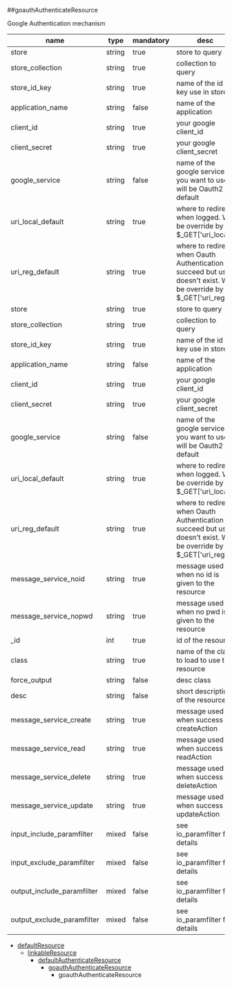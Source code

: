 ##goauthAuthenticateResource

Google Authentication mechanism

|name|type|mandatory|desc|
|----|----|----|----|
|store|string|true|store to query|
|store_collection|string|true|collection to query|
|store_id_key|string|true|name of the id key use in store|
|application_name|string|false|name of the application|
|client_id|string|true|your google client_id|
|client_secret|string|true|your google client_secret|
|google_service|string|false|name of the google service you want to use, will be Oauth2 by default|
|uri_local_default|string|true|where to redirect when logged. Will be override by $_GET['uri_local']|
|uri_reg_default|string|true|where to redirect when Oauth Authentication succeed but user doesn't exist. Will be override by $_GET['uri_reg']|
|store|string|true|store to query|
|store_collection|string|true|collection to query|
|store_id_key|string|true|name of the id key use in store|
|application_name|string|false|name of the application|
|client_id|string|true|your google client_id|
|client_secret|string|true|your google client_secret|
|google_service|string|false|name of the google service you want to use, will be Oauth2 by default|
|uri_local_default|string|true|where to redirect when logged. Will be override by $_GET['uri_local']|
|uri_reg_default|string|true|where to redirect when Oauth Authentication succeed but user doesn't exist. Will be override by $_GET['uri_reg']|
|message_service_noid|string|true|message used when no id is given to the resource|
|message_service_nopwd|string|true|message used when no pwd is given to the resource|
|_id|int|true|id of the resource|
|class|string|true|name of the class to load to use the resource|
|force_output|string|false|desc class|
|desc|string|false|short description of the resource|
|message_service_create|string|true|message used when success on createAction|
|message_service_read|string|true|message used when success on readAction|
|message_service_delete|string|true|message used when success on deleteAction|
|message_service_update|string|true|message used when success on updateAction|
|input_include_paramfilter|mixed|false|see io_paramfilter for details|
|input_exclude_paramfilter|mixed|false|see io_paramfilter for details|
|output_include_paramfilter|mixed|false|see io_paramfilter for details|
|output_exclude_paramfilter|mixed|false|see io_paramfilter for details|
* [defaultResource](Resources_defaultResource)
  * [linkableResource](Resources_linkableResource)
    * [defaultAuthenticateResource](Resources_defaultAuthenticateResource)
      * [goauthAuthenticateResource](Resources_goauthAuthenticateResource)
        * goauthAuthenticateResource
